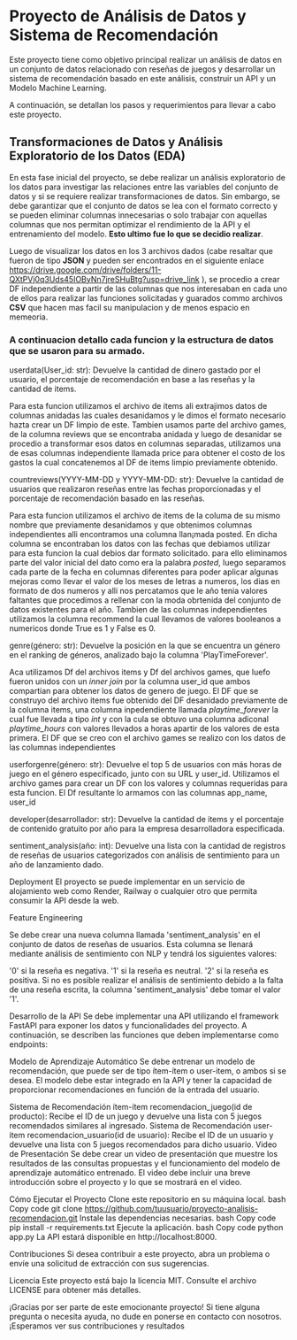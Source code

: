 # Proyecto de Análisis de Datos y Sistema de Recomendación

Este proyecto tiene como objetivo principal realizar un análisis de datos en un conjunto de datos relacionado con reseñas de juegos y desarrollar un sistema de recomendación basado en este análisis, construir un API y un Modelo Machine Learning. 

A continuación, se detallan los pasos y requerimientos para llevar a cabo este proyecto.

## Transformaciones de Datos y Análisis Exploratorio de los Datos (EDA)

En esta fase inicial del proyecto, se debe realizar un análisis exploratorio de los datos para investigar las relaciones entre las variables del conjunto de datos y si se requiere realizar transformaciones de datos. Sin embargo, se debe garantizar que el conjunto de datos se lea con el formato correcto y se pueden eliminar columnas innecesarias o solo trabajar con aquellas columnas que nos permitan optimizar el rendimiento de la API y el entrenamiento del modelo. **Esto ultimo fue lo que se decidio realizar**.

Luego de visualizar los datos en los 3 archivos dados (cabe resaltar que fueron de tipo **JSON** y pueden ser encontrados en el siguiente enlace https://drive.google.com/drive/folders/11-QXtPVj0q3Uds45IOByNn7jreSHuBtg?usp=drive_link ), se procedio a crear DF independiente a partir de las columnas que nos interesaban en cada uno de ellos para realizar las funciones solicitadas y guarados commo archivos **CSV** que hacen mas facil su manipulacion y de menos espacio en memeoria.

### A continuacion detallo cada funcion y la estructura de datos que se usaron para su armado.


userdata(User_id: str): Devuelve la cantidad de dinero gastado por el usuario, el porcentaje de recomendación en base a las reseñas y la cantidad de items.

Para esta funcion utilizamos el archivo de items ali extrajimos datos de columnas anidadas las cuales desanidamos y le dimos el formato necesario hazta crear un DF limpio de este. Tambien usamos parte del archivo games, de la columna reviews que se encontraba anidada y luego de desanidar se procedio a  transformar esos datos en columnas separadas, utilizamos una de esas columnas independiente llamada price para obtener el costo de los gastos la cual concatenemos al DF de items limpio previamente obtenido.

countreviews(YYYY-MM-DD y YYYY-MM-DD: str): Devuelve la cantidad de usuarios que realizaron reseñas entre las fechas proporcionadas y el porcentaje de recomendación basado en las reseñas.

Para esta funcion utilizamos el archivo de items de la columa de su mismo nombre que previamente desanidamos y que obtenimos columnas independientes alli encontramos una columna llan¡mada posted. En dicha columna se encontraban los datos con las fechas que debiamos utilizar para esta funcion la cual debios dar formato solicitado. para ello eliminamos parte del valor inicial del dato como era la palabra *posted*, luego separamos cada parte de la fecha en columnas diferentes para poder aplicar algunas mejoras como llevar el valor de los meses de letras a numeros, los dias en formato de dos numeros y alli nos percatamos que le año tenia valores faltantes que procedimos a rellenar con la moda obrtenida del conjunto de datos existentes para el año. Tambien de las columnas independientes utilizamos la columna recommend la cual llevamos de valores booleanos a numericos donde True es 1 y False es 0.


genre(género: str): Devuelve la posición en la que se encuentra un género en el ranking de géneros, analizado bajo la columna 'PlayTimeForever'.

Aca utilizamos Df del archivos items y Df del archivos games, que luefo fueron unidos con un *inner join* por la columna user_id que ambos compartian  para obtener los datos de genero de juego.
El DF que se construyo del archivo items fue obtenido del DF desanidado previamente de la columna items, una columna inpedendiente llamada *playtime_forever* la cual fue llevada a tipo *int* y con la cula se obtuvo una columna adiconal *playtime_hours* con valores llevados a horas apartir de los valores de esta primera.
El DF que se creo con el archivo games se realizo con  los datos de las columnas independientes 


userforgenre(género: str): Devuelve el top 5 de usuarios con más horas de juego en el género especificado, junto con su URL y user_id.
Utilizamos el archivo games para crear un DF con los valores y columnas requeridas para esta funcion. El Df resultante lo armamos con las columnas app_name, user_id


developer(desarrollador: str): Devuelve la cantidad de items y el porcentaje de contenido gratuito por año para la empresa desarrolladora especificada.

sentiment_analysis(año: int): Devuelve una lista con la cantidad de registros de reseñas de usuarios categorizados con análisis de sentimiento para un año de lanzamiento dado.

Deployment
El proyecto se puede implementar en un servicio de alojamiento web como Render, Railway o cualquier otro que permita consumir la API desde la web.



Feature Engineering

Se debe crear una nueva columna llamada 'sentiment_analysis' en el conjunto de datos de reseñas de usuarios. Esta columna se llenará mediante análisis de sentimiento con NLP y tendrá los siguientes valores:

'0' si la reseña es negativa.
'1' si la reseña es neutral.
'2' si la reseña es positiva.
Si no es posible realizar el análisis de sentimiento debido a la falta de una reseña escrita, la columna 'sentiment_analysis' debe tomar el valor '1'.

Desarrollo de la API
Se debe implementar una API utilizando el framework FastAPI para exponer los datos y funcionalidades del proyecto. A continuación, se describen las funciones que deben implementarse como endpoints:

Modelo de Aprendizaje Automático
Se debe entrenar un modelo de recomendación, que puede ser de tipo ítem-ítem o user-item, o ambos si se desea. El modelo debe estar integrado en la API y tener la capacidad de proporcionar recomendaciones en función de la entrada del usuario.

Sistema de Recomendación ítem-ítem
recomendacion_juego(id de producto): Recibe el ID de un juego y devuelve una lista con 5 juegos recomendados similares al ingresado.
Sistema de Recomendación user-item
recomendacion_usuario(id de usuario): Recibe el ID de un usuario y devuelve una lista con 5 juegos recomendados para dicho usuario.
Video de Presentación
Se debe crear un video de presentación que muestre los resultados de las consultas propuestas y el funcionamiento del modelo de aprendizaje automático entrenado. El video debe incluir una breve introducción sobre el proyecto y lo que se mostrará en el video.

Cómo Ejecutar el Proyecto
Clone este repositorio en su máquina local.
bash
Copy code
git clone https://github.com/tuusuario/proyecto-analisis-recomendacion.git
Instale las dependencias necesarias.
bash
Copy code
pip install -r requirements.txt
Ejecute la aplicación.
bash
Copy code
python app.py
La API estará disponible en http://localhost:8000.

Contribuciones
Si desea contribuir a este proyecto, abra un problema o envíe una solicitud de extracción con sus sugerencias.

Licencia
Este proyecto está bajo la licencia MIT. Consulte el archivo LICENSE para obtener más detalles.

¡Gracias por ser parte de este emocionante proyecto! Si tiene alguna pregunta o necesita ayuda, no dude en ponerse en contacto con nosotros. ¡Esperamos ver sus contribuciones y resultados


